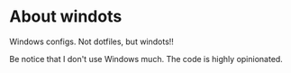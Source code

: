 # About windots

Windows configs. Not dotfiles, but windots!!

Be notice that I don't use Windows much. The code is highly opinionated.
